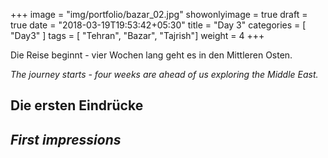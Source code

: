 +++
image = "img/portfolio/bazar_02.jpg"
showonlyimage = true
draft = true
date = "2018-03-19T19:53:42+05:30"
title = "Day 3"
categories = [ "Day3" ]
tags = [ "Tehran", "Bazar", "Tajrish"]
weight = 4
+++

Die Reise beginnt - vier Wochen lang geht es in den Mittleren Osten. 

*The journey starts - four weeks are ahead of us exploring the Middle East.*
<!--more-->

## Die ersten Eindrücke




## *First impressions*


